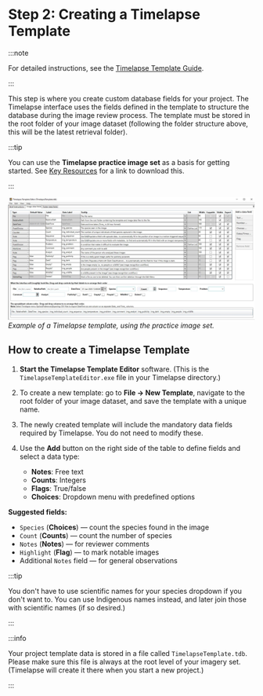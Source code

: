 # Step 2: Creating a Timelapse Template

:::note

For detailed instructions, see the [Timelapse Template Guide](https://timelapse.ucalgary.ca/wp-content/uploads/Guides/TimelapseReferenceGuide.pdf).

:::

This step is where you create custom database fields for your project. The Timelapse interface uses the fields defined in the template to structure the database during the image review process. The template must be stored in the root folder of your image dataset (following the folder structure above, this will be the latest retrieval folder).

:::tip

You can use the **Timelapse practice image set** as a basis for getting started. See [Key Resources](./index.md#key-resources) for a link to download this.

:::

![Creating a Timelapse Template](images/creating-timelapse-template.jpg)
_Example of a Timelapse template, using the practice image set._

## How to create a Timelapse Template

1. **Start the Timelapse Template Editor** software. (This is the `TimelapseTemplateEditor.exe` file in your Timelapse directory.)

2. To create a new template: go to **File → New Template**, navigate to the root folder of your image dataset, and save the template with a unique name.

3. The newly created template will include the mandatory data fields required by Timelapse. You do not need to modify these.

4. Use the **Add** button on the right side of the table to define fields and select a data type:
   - **Notes**: Free text
   - **Counts**: Integers
   - **Flags**: True/false
   - **Choices**: Dropdown menu with predefined options

**Suggested fields:**

- `Species` (**Choices**) — count the species found in the image
- `Count` (**Counts**) — count the number of species
- `Notes` (**Notes**) — for reviewer comments
- `Highlight` (**Flag**) — to mark notable images
- Additional `Notes` field — for general observations

:::tip

You don't have to use scientific names for your species dropdown if you don't want to. You can use Indigenous names instead, and later join those with scientific names (if so desired.)

:::

:::info

Your project template data is stored in a file called `TimelapseTemplate.tdb`. Please make sure this file is always at the root level of your imagery set. (Timelapse will create it there when you start a new project.)

:::